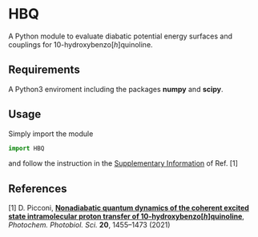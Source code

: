 # HBQ
A Python module to evaluate diabatic potential energy surfaces and couplings for 10-hydroxybenzo[_h_]quinoline.

## Requirements
A Python3 enviroment including the packages __numpy__ and __scipy__.

## Usage
Simply import the module
```python
import HBQ
```
and follow the instruction in the [Supplementary Information](https://static-content.springer.com/esm/art%3A10.1007%2Fs43630-021-00112-z/MediaObjects/43630_2021_112_MOESM1_ESM.pdf) of Ref. [1]

## References
[1] D. Picconi, [__Nonadiabatic quantum dynamics of the coherent excited state intramolecular proton transfer of 10-hydroxybenzo[_h_]quinoline__](https://doi.org/10.1007/s43630-021-00112-z), _Photochem. Photobiol. Sci._ __20__, 1455–1473 (2021)
